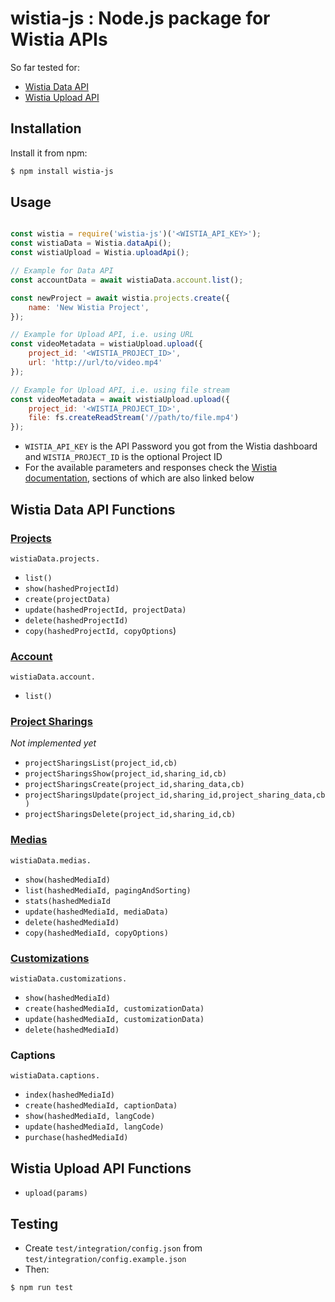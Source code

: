
# wistia-js : Node.js package for Wistia APIs

So far tested for:

- [Wistia Data API](https://wistia.com/doc/data-api)
- [Wistia Upload API](https://wistia.com/doc/upload-api)

Installation
--------------------------------------

Install it from npm:

```bash
$ npm install wistia-js
```

Usage
--------------------------------------

```js

const wistia = require('wistia-js')('<WISTIA_API_KEY>');
const wistiaData = Wistia.dataApi();
const wistiaUpload = Wistia.uploadApi();

// Example for Data API
const accountData = await wistiaData.account.list();

const newProject = await wistia.projects.create({
	name: 'New Wistia Project',
});

// Example for Upload API, i.e. using URL
const videoMetadata = wistiaUpload.upload({
	project_id: '<WISTIA_PROJECT_ID>',
	url: 'http://url/to/video.mp4'
});

// Example for Upload API, i.e. using file stream
const videoMetadata = await wistiaUpload.upload({
	project_id: '<WISTIA_PROJECT_ID>',
	file: fs.createReadStream('//path/to/file.mp4')
});

```
* `WISTIA_API_KEY` is the API Password you got from the Wistia dashboard and `WISTIA_PROJECT_ID` is the optional Project ID
* For the available parameters and responses check the [Wistia documentation](https://wistia.com/doc/developers), sections of which are also linked below

## Wistia Data API Functions

### [Projects](https://wistia.com/doc/data-api#projects)

`wistiaData.projects.`
- `list()`
- `show(hashedProjectId)`
- `create(projectData)`
- `update(hashedProjectId, projectData)`
- `delete(hashedProjectId)`
- `copy(hashedProjectId, copyOptions`)

### [Account](https://wistia.com/doc/data-api#account)

`wistiaData.account.`
- `list()`

### [Project Sharings](https://wistia.com/doc/data-api#project_sharings)

*Not implemented yet*

- `projectSharingsList(project_id,cb)`
- `projectSharingsShow(project_id,sharing_id,cb)`
- `projectSharingsCreate(project_id,sharing_data,cb)`
- `projectSharingsUpdate(project_id,sharing_id,project_sharing_data,cb)`
- `projectSharingsDelete(project_id,sharing_id,cb)`

### [Medias](https://wistia.com/doc/data-api#medias)

`wistiaData.medias.`
- `show(hashedMediaId)`
- `list(hashedMediaId, pagingAndSorting)`
- `stats(hashedMediaId`
- `update(hashedMediaId, mediaData)`
- `delete(hashedMediaId)`
- `copy(hashedMediaId, copyOptions)`

### [Customizations](https://wistia.com/doc/data-api#customizations)

`wistiaData.customizations.`

- `show(hashedMediaId)`
- `create(hashedMediaId, customizationData)`
- `update(hashedMediaId, customizationData)`
- `delete(hashedMediaId)`

### Captions

`wistiaData.captions.`

- `index(hashedMediaId)`
- `create(hashedMediaId, captionData)`
- `show(hashedMediaId, langCode)`
- `update(hashedMediaId, langCode)`
- `purchase(hashedMediaId)`

## Wistia Upload API Functions

- `upload(params)`

Testing
--------------------------------------
* Create `test/integration/config.json` from `test/integration/config.example.json`
* Then:

```bash
$ npm run test
```
